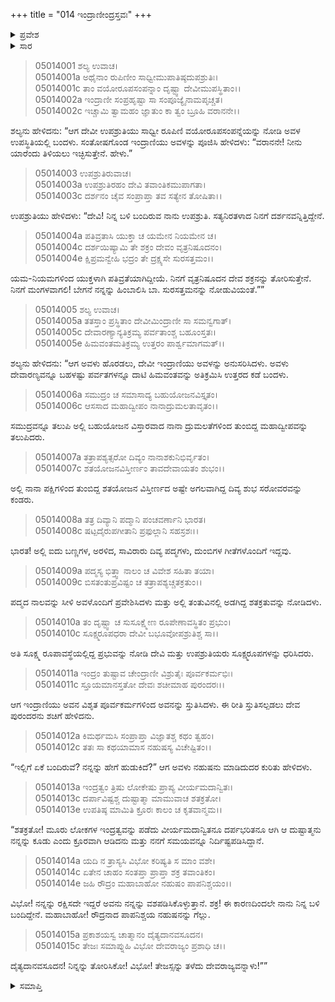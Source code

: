+++
title = "014 ಇಂದ್ರಾಣೀಂದ್ರಸ್ತವಃ"
+++

<details><summary>ಪ್ರವೇಶ</summary>


।।   ಓಂ ಓಂ ನಮೋ ನಾರಾಯಣಾಯ।।   ಶ್ರೀ ವೇದವ್ಯಾಸಾಯ ನಮಃ ।।

ಶ್ರೀ ಕೃಷ್ಣದ್ವೈಪಾಯನ ವೇದವ್ಯಾಸ ವಿರಚಿತ  

**ಶ್ರೀ ಮಹಾಭಾರತ**

**ಉದ್ಯೋಗ ಪರ್ವ**

**ಉದ್ಯೋಗ ಪರ್ವ**

**ಅಧ್ಯಾಯ 14**

</details>


<details><summary>ಸಾರ</summary>

ಉಪಶ್ರುತಿಯ ಸಹಾಯದಿಂದ ಶಚಿಯು ಸರೋವರವೊಂದರ ಪದ್ಮದ ನಾಲದ ತಂತುವಿನಲ್ಲಿ ಸೂಕ್ಷ್ಮನಾಗಿ ಅಡಗಿಕೊಂಡಿದ್ದ ಇಂದ್ರನನ್ನು ನೋಡಿ ಸ್ತುತಿಸಿದುದು (1-11). ನಹುಷನನ್ನು ಗೆಲ್ಲಲು ಇಂದ್ರನನ್ನು ಪ್ರಚೋದಿಸಿದುದು (12-15).

</details>



> 05014001 ಶಲ್ಯ ಉವಾಚ।  
05014001a ಅಥೈನಾಂ ರುಪಿಣೀಂ ಸಾಧ್ವೀಮುಪಾತಿಷ್ಠದುಪಶ್ರುತಿಃ।  
05014001c ತಾಂ ವಯೋರೂಪಸಂಪನ್ನಾಂ ದೃಷ್ಟ್ವಾ ದೇವೀಮುಪಸ್ಥಿತಾಂ।।   
05014002a ಇಂದ್ರಾಣೀ ಸಂಪ್ರಹೃಷ್ಟಾ ಸಾ ಸಂಪೂಜ್ಯೈನಾಮಪೃಚ್ಚತ।  
05014002c ಇಚ್ಚಾಮಿ ತ್ವಾಮಹಂ ಜ್ಞಾತುಂ ಕಾ ತ್ವಂ ಬ್ರೂಹಿ ವರಾನನೇ।।

ಶಲ್ಯನು ಹೇಳಿದನು: “ಆಗ ದೇವೀ ಉಪಶ್ರುತಿಯು ಸಾಧ್ವೀ ರೂಪಿಣಿ ವಯೋರೂಪಸಂಪನ್ನೆಯನ್ನು ನೋಡಿ ಅವಳ ಉಪಸ್ಥಿತಿಯಲ್ಲಿ ಬಂದಳು. ಸಂತೋಷಗೊಂಡ ಇಂದ್ರಾಣಿಯು ಅವಳನ್ನು ಪೂಜಿಸಿ ಹೇಳಿದಳು: “ವರಾನನೇ! ನೀನು ಯಾರೆಂದು ತಿಳಿಯಲು ಇಚ್ಛಿಸುತ್ತೇನೆ. ಹೇಳು.”

> 05014003 ಉಪಶ್ರುತಿರುವಾಚ।  
05014003a ಉಪಶ್ರುತಿರಹಂ ದೇವಿ ತವಾಂತಿಕಮುಪಾಗತಾ।  
05014003c ದರ್ಶನಂ ಚೈವ ಸಂಪ್ರಾಪ್ತಾ ತವ ಸತ್ಯೇನ ತೋಷಿತಾ।।

ಉಪಶ್ರುತಿಯು ಹೇಳಿದಳು: “ದೇವಿ! ನಿನ್ನ ಬಳಿ ಬಂದಿರುವ ನಾನು ಉಪಶ್ರುತಿ. ಸತ್ಯನಿರತಳಾದ ನಿನಗೆ ದರ್ಶನವನ್ನಿತ್ತಿದ್ದೇನೆ.

> 05014004a ಪತಿವ್ರತಾಸಿ ಯುಕ್ತಾ ಚ ಯಮೇನ ನಿಯಮೇನ ಚ।  
05014004c ದರ್ಶಯಿಷ್ಯಾಮಿ ತೇ ಶಕ್ರಂ ದೇವಂ ವೃತ್ರನಿಷೂದನಂ।  
05014004e ಕ್ಷಿಪ್ರಮನ್ವೇಹಿ ಭದ್ರಂ ತೇ ದ್ರಕ್ಷ್ಯಸೇ ಸುರಸತ್ತಮಂ।।

ಯಮ-ನಿಯಮಗಳಿಂದ ಯುಕ್ತಳಾಗಿ ಪತಿವ್ರತೆಯಾಗಿದ್ದೀಯೆ. ನಿನಗೆ ವೃತ್ರನಿಷೂದನ ದೇವ ಶಕ್ರನನ್ನು ತೋರಿಸುತ್ತೇನೆ. ನಿನಗೆ ಮಂಗಳವಾಗಲಿ! ಬೇಗನೆ ನನ್ನನ್ನು ಹಿಂಬಾಲಿಸಿ ಬಾ. ಸುರಸತ್ತಮನನ್ನು ನೋಡುವಿಯಂತೆ.””

> 05014005 ಶಲ್ಯ ಉವಾಚ।  
05014005a ತತಸ್ತಾಂ ಪ್ರಸ್ಥಿತಾಂ ದೇವೀಮಿಂದ್ರಾಣೀ ಸಾ ಸಮನ್ವಗಾತ್।  
05014005c ದೇವಾರಣ್ಯಾನ್ಯತಿಕ್ರಮ್ಯ ಪರ್ವತಾಂಶ್ಚ ಬಹೂಂಸ್ತತಃ।  
05014005e ಹಿಮವಂತಮತಿಕ್ರಮ್ಯ ಉತ್ತರಂ ಪಾರ್ಶ್ವಮಾಗಮತ್।।

ಶಲ್ಯನು ಹೇಳಿದನು: “ಆಗ ಅವಳು ಹೊರಡಲು, ದೇವೀ ಇಂದ್ರಾಣಿಯು ಅವಳನ್ನು ಅನುಸರಿಸಿದಳು. ಅವಳು ದೇವಾರಣ್ಯವನ್ನೂ ಬಹಳಷ್ಟು ಪರ್ವತಗಳನ್ನೂ ದಾಟಿ ಹಿಮವಂತವನ್ನು ಅತಿಕ್ರಮಿಸಿ ಉತ್ತರದ ಕಡೆ ಬಂದಳು.

> 05014006a ಸಮುದ್ರಂ ಚ ಸಮಾಸಾದ್ಯ ಬಹುಯೋಜನವಿಸ್ತೃತಂ।  
05014006c ಆಸಸಾದ ಮಹಾದ್ವೀಪಂ ನಾನಾದ್ರುಮಲತಾವೃತಂ।।

ಸಮುದ್ರವನ್ನೂ ತಲುಪಿ ಅಲ್ಲಿ ಬಹುಯೋಜನ ವಿಸ್ತಾರವಾದ ನಾನಾ ದ್ರುಮಲತೆಗಳಿಂದ ತುಂಬಿದ್ದ ಮಹಾದ್ವೀಪವನ್ನು ತಲುಪಿದರು.

> 05014007a ತತ್ರಾಪಶ್ಯತ್ಸರೋ ದಿವ್ಯಂ ನಾನಾಶಕುನಿಭಿರ್ವೃತಂ।   
05014007c ಶತಯೋಜನವಿಸ್ತೀರ್ಣಂ ತಾವದೇವಾಯತಂ ಶುಭಂ।।

ಅಲ್ಲಿ ನಾನಾ ಪಕ್ಷಿಗಳಿಂದ ತುಂಬಿದ್ದ ಶತಯೋಜನ ವಿಸ್ತೀರ್ಣದ ಅಷ್ಟೇ ಅಗಲವಾಗಿದ್ದ ದಿವ್ಯ ಶುಭ ಸರೋವರವನ್ನು ಕಂಡರು.

> 05014008a ತತ್ರ ದಿವ್ಯಾನಿ ಪದ್ಮಾನಿ ಪಂಚವರ್ಣಾನಿ ಭಾರತ।  
05014008c ಷಟ್ಪದೈರುಪಗೀತಾನಿ ಪ್ರಫುಲ್ಲಾನಿ ಸಹಸ್ರಶಃ।।

ಭಾರತ! ಅಲ್ಲಿ ಐದು ಬಣ್ಣಗಳ, ಅರಳಿದ, ಸಾವಿರಾರು ದಿವ್ಯ ಪದ್ಮಗಳು, ದುಂಬಿಗಳ ಗೀತೆಗಳೊಂದಿಗೆ ಇದ್ದವು.

> 05014009a ಪದ್ಮಸ್ಯ ಭಿತ್ತ್ವಾ ನಾಲಂ ಚ ವಿವೇಶ ಸಹಿತಾ ತಯಾ।  
05014009c ಬಿಸತಂತುಪ್ರವಿಷ್ಟಂ ಚ ತತ್ರಾಪಶ್ಯಚ್ಚತಕ್ರತುಂ।।

ಪದ್ಮದ ನಾಲವನ್ನು ಸೀಳಿ ಅವಳೊಂದಿಗೆ ಪ್ರವೇಶಿಸಿದಳು ಮತ್ತು ಅಲ್ಲಿ ತಂತುವಿನಲ್ಲಿ ಅಡಗಿದ್ದ ಶತಕ್ರತುವನ್ನು ನೋಡಿದಳು.

> 05014010a ತಂ ದೃಷ್ಟ್ವಾ ಚ ಸುಸೂಕ್ಷ್ಮೇಣ ರೂಪೇಣಾವಸ್ಥಿತಂ ಪ್ರಭುಂ।  
05014010c ಸೂಕ್ಷ್ಮರೂಪಧರಾ ದೇವೀ ಬಭೂವೋಪಶ್ರುತಿಶ್ಚ ಸಾ।।

ಅತಿ ಸೂಕ್ಷ್ಮ ರೂಪಾವಸ್ಥೆಯಲ್ಲಿದ್ದ ಪ್ರಭುವನ್ನು ನೋಡಿ ದೇವಿ ಮತ್ತು ಉಪಶ್ರುತಿಯರು ಸೂಕ್ಷ್ಮರೂಪಗಳನ್ನು ಧರಿಸಿದರು.

> 05014011a ಇಂದ್ರಂ ತುಷ್ಟಾವ ಚೇಂದ್ರಾಣೀ ವಿಶ್ರುತೈಃ ಪೂರ್ವಕರ್ಮಭಿಃ।   
05014011c ಸ್ತೂಯಮಾನಸ್ತತೋ ದೇವಃ ಶಚೀಮಾಹ ಪುರಂದರಃ।।

ಆಗ ಇಂದ್ರಾಣಿಯು ಅವನ ವಿಶೃತ ಪೂರ್ವಕರ್ಮಗಳಿಂದ ಅವನನ್ನು ಸ್ತುತಿಸಿದಳು. ಈ ರೀತಿ ಸ್ತುತಿಸಲ್ಪಡಲು ದೇವ ಪುರಂದರನು ಶಚಿಗೆ ಹೇಳಿದನು.

> 05014012a ಕಿಮರ್ಥಮಸಿ ಸಂಪ್ರಾಪ್ತಾ ವಿಜ್ಞಾತಶ್ಚ ಕಥಂ ತ್ವಹಂ।  
05014012c ತತಃ ಸಾ ಕಥಯಾಮಾಸ ನಹುಷಸ್ಯ ವಿಚೇಷ್ಟಿತಂ।।

“ಇಲ್ಲಿಗೆ ಏಕೆ ಬಂದಿರುವೆ? ನನ್ನನ್ನು ಹೇಗೆ ಹುಡುಕಿದೆ?” ಆಗ ಅವಳು ನಹುಷನು ಮಾಡಿದುದರ ಕುರಿತು ಹೇಳಿದಳು.

> 05014013a ಇಂದ್ರತ್ವಂ ತ್ರಿಷು ಲೋಕೇಷು ಪ್ರಾಪ್ಯ ವೀರ್ಯಮದಾನ್ವಿತಃ।  
05014013c ದರ್ಪಾವಿಷ್ಟಶ್ಚ ದುಷ್ಟಾತ್ಮಾ ಮಾಮುವಾಚ ಶತಕ್ರತೋ।  
05014013e ಉಪತಿಷ್ಠ ಮಾಮಿತಿ ಕ್ರೂರಃ ಕಾಲಂ ಚ ಕೃತವಾನ್ಮಮ।।

“ಶತಕ್ರತೋ! ಮೂರು ಲೋಕಗಳ ಇಂದ್ರತ್ವವನ್ನು ಪಡೆದು ವೀರ್ಯಮದಾನ್ವಿತನೂ ದರ್ಪಭರಿತನೂ ಆಗಿ ಆ ದುಷ್ಟಾತ್ಮನು ನನ್ನನ್ನು ಕೂಡು ಎಂದು ಕ್ರೂರವಾಗಿ ಆಡಿದನು ಮತ್ತು ನನಗೆ ಸಮಯವನ್ನೂ ನಿರ್ದಿಷ್ಟಪಡಿಸಿದ್ದಾನೆ.

> 05014014a ಯದಿ ನ ತ್ರಾಸ್ಯಸಿ ವಿಭೋ ಕರಿಷ್ಯತಿ ಸ ಮಾಂ ವಶೇ।  
05014014c ಏತೇನ ಚಾಹಂ ಸಂತಪ್ತಾ ಪ್ರಾಪ್ತಾ ಶಕ್ರ ತವಾಂತಿಕಂ।  
05014014e ಜಹಿ ರೌದ್ರಂ ಮಹಾಬಾಹೋ ನಹುಷಂ ಪಾಪನಿಶ್ಚಯಂ।।

ವಿಭೋ! ನನ್ನನ್ನು ರಕ್ಷಿಸದೇ ಇದ್ದರೆ ಅವನು ನನ್ನನ್ನು ವಶಪಡಿಸಿಕೊಳ್ಳುತ್ತಾನೆ. ಶಕ್ರ! ಈ ಕಾರಣದಿಂದಲೇ ನಾನು ನಿನ್ನ ಬಳಿ ಬಂದಿದ್ದೇನೆ. ಮಹಾಬಾಹೋ! ರೌದ್ರನಾದ ಪಾಪನಿಶ್ಚಯ ನಹುಷನನ್ನು ಗೆಲ್ಲು.

> 05014015a ಪ್ರಕಾಶಯಸ್ವ ಚಾತ್ಮಾನಂ ದೈತ್ಯದಾನವಸೂದನ।  
05014015c ತೇಜಃ ಸಮಾಪ್ನುಹಿ ವಿಭೋ ದೇವರಾಜ್ಯಂ ಪ್ರಶಾಧಿ ಚ।।

ದೈತ್ಯದಾನವಸೂದನ! ನಿನ್ನನ್ನು ತೋರಿಸಿಕೋ! ವಿಭೋ! ತೇಜಸ್ಸನ್ನು ತಳೆದು ದೇವರಾಜ್ಯವನ್ನಾಳು!””


<details><summary>ಸಮಾಪ್ತಿ</summary>


ಇತಿ ಶ್ರೀ ಮಹಾಭಾರತೇ ಉದ್ಯೋಗ ಪರ್ವಣಿ ಉದ್ಯೋಗ ಪರ್ವಣಿ ಇಂದ್ರಾಣೀಂದ್ರಸ್ತವೇ ಚತುರ್ದಶೋಽಧ್ಯಾಯಃ।  
ಇದು ಶ್ರೀ ಮಹಾಭಾರತದಲ್ಲಿ ಉದ್ಯೋಗ ಪರ್ವದಲ್ಲಿ ಉದ್ಯೋಗ ಪರ್ವದಲ್ಲಿ ಇಂದ್ರಾಣೀಂದ್ರಸ್ತವದಲ್ಲಿ ಹದಿನಾಲ್ಕನೆಯ ಅಧ್ಯಾಯವು।


</details>
